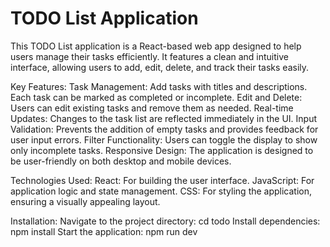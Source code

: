 # TODO List Application

This TODO List application is a React-based web app designed to help users manage their tasks efficiently. It features a clean and intuitive interface, allowing users to add, edit, delete, and track their tasks easily.

Key Features:
Task Management: Add tasks with titles and descriptions. Each task can be marked as completed or incomplete.
Edit and Delete: Users can edit existing tasks and remove them as needed.
Real-time Updates: Changes to the task list are reflected immediately in the UI.
Input Validation: Prevents the addition of empty tasks and provides feedback for user input errors.
Filter Functionality: Users can toggle the display to show only incomplete tasks.
Responsive Design: The application is designed to be user-friendly on both desktop and mobile devices.

Technologies Used:
React: For building the user interface.
JavaScript: For application logic and state management.
CSS: For styling the application, ensuring a visually appealing layout.

Installation:
Navigate to the project directory: cd todo
Install dependencies: npm install
Start the application: npm run dev
